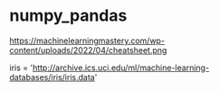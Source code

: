 # numpy_pandas
https://machinelearningmastery.com/wp-content/uploads/2022/04/cheatsheet.png


iris = 'http://archive.ics.uci.edu/ml/machine-learning-databases/iris/iris.data'

